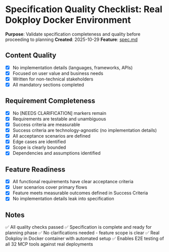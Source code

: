 # Specification Quality Checklist: Real Dokploy Docker Environment

**Purpose**: Validate specification completeness and quality before proceeding to planning
**Created**: 2025-10-29
**Feature**: [spec.md](../spec.md)

## Content Quality

- [X] No implementation details (languages, frameworks, APIs)
- [X] Focused on user value and business needs
- [X] Written for non-technical stakeholders
- [X] All mandatory sections completed

## Requirement Completeness

- [X] No [NEEDS CLARIFICATION] markers remain
- [X] Requirements are testable and unambiguous
- [X] Success criteria are measurable
- [X] Success criteria are technology-agnostic (no implementation details)
- [X] All acceptance scenarios are defined
- [X] Edge cases are identified
- [X] Scope is clearly bounded
- [X] Dependencies and assumptions identified

## Feature Readiness

- [X] All functional requirements have clear acceptance criteria
- [X] User scenarios cover primary flows
- [X] Feature meets measurable outcomes defined in Success Criteria
- [X] No implementation details leak into specification

## Notes

✅ All quality checks passed
✅ Specification is complete and ready for planning phase
✅ No clarifications needed - feature scope is clear
✅ Real Dokploy in Docker container with automated setup
✅ Enables E2E testing of all 32 MCP tools against real deployments
